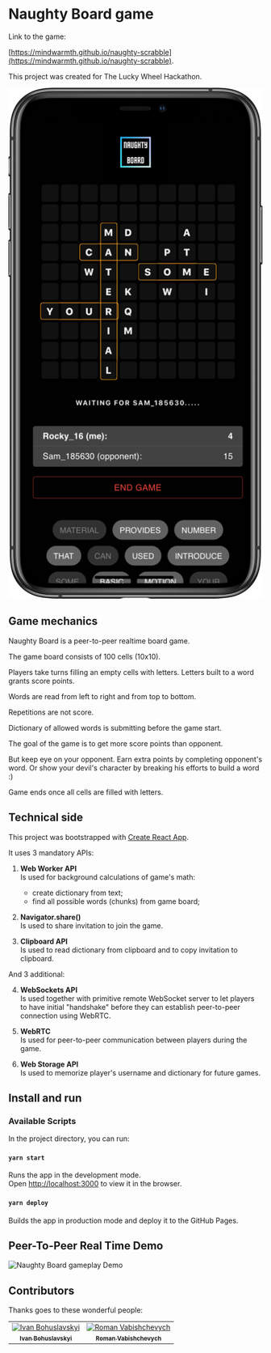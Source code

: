 # Naughty Board game

Link to the game:

[https://mindwarmth.github.io/naughty-scrabble](https://mindwarmth.github.io/naughty-scrabble).

This project was created for The Lucky Wheel Hackathon.

![Naughty Board gameplay](screenshot.jpg)

## Game mechanics

Naughty Board is a peer-to-peer realtime board game.

The game board consists of 100 cells (10x10).

Players take turns filling an empty cells with letters. Letters built to a word grants score points.

Words are read from left to right and from top to bottom.

Repetitions are not score.

Dictionary of allowed words is submitting before the game start.

The goal of the game is to get more score points  than opponent.

But keep eye on your opponent. Earn extra points by completing opponent's word. Or show your devil's character by breaking his efforts to build a word :)

Game ends once all cells are filled with letters.

## Technical side

This project was bootstrapped with [Create React App](https://github.com/facebook/create-react-app).

It uses 3 mandatory APIs:

1. **Web Worker API**\
Is used for background calculations of game's math:
   - create dictionary from text;
   - find all possible words (chunks) from game board;

2. **Navigator.share()**\
Is used to share invitation to join the game.

3. **Clipboard API**\
Is used to read dictionary from clipboard and to copy invitation to clipboard.

And 3 additional:

4. **WebSockets API**\
Is used together with primitive remote WebSocket server to let players to have initial "handshake" before they can establish peer-to-peer connection using WebRTC.

5. **WebRTC**\
Is used for peer-to-peer communication between players during the game.

6. **Web Storage API**\
Is used to memorize player's username and dictionary for future games.

## Install and run

### Available Scripts

In the project directory, you can run:

#### `yarn start`

Runs the app in the development mode.\
Open [http://localhost:3000](http://localhost:3000) to view it in the browser.

#### `yarn deploy`

Builds the app in production mode and deploy it to the GitHub Pages.

## Peer-To-Peer Real Time Demo

![Naughty Board gameplay Demo](naughty-board-demo.gif)


<!-- CONTREEBUTORS:START - Do not remove or modify this section -->
<!-- prettier-ignore-start -->
<!-- markdownlint-disable -->
## Contributors

Thanks goes to these wonderful people:

<table>
   <tr>
      <td align="center">
         <a href="https://github.com/boguslavsky">
         <img src="https://avatars1.githubusercontent.com/u/303763?v=4" width="100px;" alt="Ivan Bohuslavskyi"/>
         <br />
         <sub><b>Ivan Bohuslavskyi</b></sub>
         </a>
         <br />
      </td>
      <td align="center">
         <a href="https://github.com/roman-vabishchevych">
         <img src="https://avatars3.githubusercontent.com/u/4134474?v=4" width="100px;" alt="Roman Vabishchevych"/>
         <br />
         <sub><b>Roman Vabishchevych</b></sub>
         </a>
         <br />
      </td>
   </tr>
</table>
<!-- markdownlint-enable -->
<!-- prettier-ignore-end -->

<!-- CONTREEBUTORS:END -->
